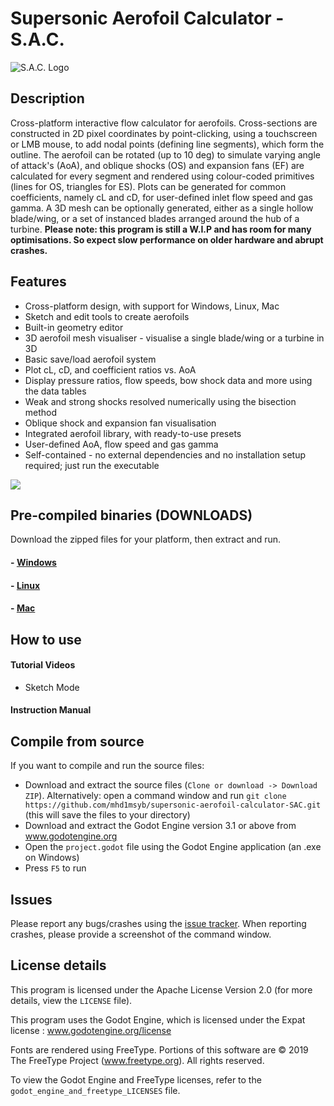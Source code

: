 # Supersonic Aerofoil Calculator - S.A.C.

![S.A.C. Logo](https://github.com/mhd1msyb/S.A.C._Resources/blob/master/sac_icon_256.png)

## Description

Cross-platform interactive flow calculator for aerofoils. Cross-sections are constructed in 2D pixel coordinates by point-clicking, using a touchscreen or LMB mouse, to add nodal points (defining line segments), which form the outline. The aerofoil can be rotated (up to 10 deg) to simulate varying angle of attack's (AoA), and oblique shocks (OS) and expansion fans (EF) are calculated for every segment and rendered using colour-coded primitives (lines for OS, triangles for ES). Plots can be generated for common coefficients, namely cL and cD, for user-defined inlet flow speed and gas gamma. A 3D mesh can be optionally generated, either as a single hollow blade/wing, or a set of instanced blades arranged around the hub of a turbine. **Please note: this program is still a W.I.P and has room for many optimisations. So expect slow performance on older hardware and abrupt crashes.**



## Features

 - Cross-platform design, with support for Windows, Linux, Mac
 - Sketch and edit tools to create aerofoils
 - Built-in geometry editor
 - 3D aerofoil mesh visualiser - visualise a single blade/wing or a turbine in 3D
 - Basic save/load aerofoil system
 - Plot cL, cD, and coefficient ratios vs. AoA
 - Display pressure ratios, flow speeds, bow shock data and more using the data tables
 - Weak and strong shocks resolved numerically using the bisection method
 - Oblique shock and expansion fan visualisation
 - Integrated aerofoil library, with ready-to-use presets
 - User-defined AoA, flow speed and gas gamma
 - Self-contained - no external dependencies and no installation setup required; just run the executable

 ![](https://github.com/mhd1msyb/S.A.C._Resources/blob/master/preview.png)

 ## Pre-compiled binaries (DOWNLOADS)
Download the zipped files for your platform, then extract and run.
  #### - [Windows](https://github.com/mhd1msyb/S.A.C._Resources/blob/master/downloads/SAC_win_v0.1.zip)
  #### - [Linux](https://github.com/mhd1msyb/S.A.C._Resources/blob/master/downloads/SAC_lin_v0.1.zip)
  #### - [Mac](https://github.com/mhd1msyb/S.A.C._Resources/blob/master/downloads/SAC_mac_v0.1.zip)



## How to use
#### Tutorial Videos
  - Sketch Mode [](https://github.com/mhd1msyb/S.A.C._Resources/raw/master/Sketch%20Tutorial.m4v)

#### Instruction Manual




## Compile from source
If you want to compile and run the source files:
 - Download and extract the source files (`Clone or download -> Download ZIP`). Alternatively: open a command window and run `git clone https://github.com/mhd1msyb/supersonic-aerofoil-calculator-SAC.git` (this will save the files to your directory)
 - Download and extract the Godot Engine version 3.1 or above from www.godotengine.org
 - Open the `project.godot` file using the Godot Engine application (an .exe on Windows)
 - Press `F5` to run


 ## Issues
 Please report any bugs/crashes using the [issue tracker](https://github.com/mhd1msyb/supersonic-aerofoil-calculator-SAC/issues). When reporting crashes, please provide a screenshot of the command window.

## License details
This program is licensed under the Apache License Version 2.0 (for more details, view the `LICENSE` file).

This program uses the Godot Engine, which is licensed under the Expat license : www.godotengine.org/license

Fonts are rendered using FreeType. Portions of this software are © 2019 The FreeType Project (www.freetype.org). All rights reserved.

To view the Godot Engine and FreeType licenses, refer to the `godot_engine_and_freetype_LICENSES` file.
